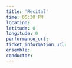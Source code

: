 ```yaml
---
title: 'Recital'
time: 05:30 PM
location: 
latitude: 0
longitude: 0
performance_url: 
ticket_information_url: 
ensemble: 
conductor: 
---
```

